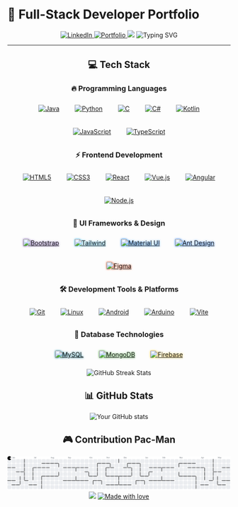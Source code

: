 # 🚀 Full-Stack Developer Portfolio

<div align="center">

<a href="Your-LinkedIn-URL">
  <img src="https://img.shields.io/badge/LinkedIn-Connect-blue?style=for-the-badge&logo=linkedin&logoColor=white&color=0A66C2" alt="LinkedIn"/>
</a>
<a href="Your-Portfolio-URL">
  <img src="https://img.shields.io/badge/Portfolio-Visit-green?style=for-the-badge&logo=github&logoColor=white&color=181717" alt="Portfolio"/>
</a>

<img src="https://capsule-render.vercel.app/api?type=waving&color=gradient&height=200&section=header&text=Welcome&fontSize=80&fontAlignY=35&animation=twinkling&desc=to%20Mars%&descAlignY=50" />

<img src="https://readme-typing-svg.demolab.com?font=Fira+Code&weight=600&size=28&duration=4000&pause=1000&color=FFFFFF&center=true&vCenter=true&width=435&lines=Full+Stack+Developer;Software+Engineer;UI%2FUX+Designer;Problem+Solver;Creative+Innovator;Tech+Enthusiast" alt="Typing SVG" />

<hr>

## 💻 Tech Stack

<div align="center">

### 🔥 Programming Languages
<p align="center" style="display: flex; flex-wrap: wrap; justify-content: center; gap: 15px;">
  <a href="#" target="_blank" style="transform-origin: center; animation: scaleIn 0.5s ease-out;">
    <img src="https://cdn.jsdelivr.net/gh/devicons/devicon/icons/java/java-original.svg" alt="Java" width="65" height="65" style="margin: 10px; transition: all 0.3s ease-in-out; filter: drop-shadow(0 0 5px rgba(255,255,255,0.3));" onmouseover="this.style.transform='scale(1.2) rotate(5deg)'; this.style.filter='drop-shadow(0 0 10px rgba(255,255,255,0.5))'" onmouseout="this.style.transform='scale(1) rotate(0deg)'; this.style.filter='drop-shadow(0 0 5px rgba(255,255,255,0.3))'" />
  </a>
  <a href="#" target="_blank">
    <img src="https://cdn.jsdelivr.net/gh/devicons/devicon/icons/python/python-original.svg" alt="Python" width="65" height="65" style="margin: 10px; transition: transform 0.3s ease-in-out;" onmouseover="this.style.transform='scale(1.2)'" onmouseout="this.style.transform='scale(1)'" />
  </a>
  <a href="#" target="_blank">
    <img src="https://cdn.jsdelivr.net/gh/devicons/devicon/icons/c/c-original.svg" alt="C" width="65" height="65" style="margin: 10px; transition: transform 0.3s ease-in-out;" onmouseover="this.style.transform='scale(1.2)'" onmouseout="this.style.transform='scale(1)'" />
  </a>
  <a href="#" target="_blank">
    <img src="https://cdn.jsdelivr.net/gh/devicons/devicon/icons/csharp/csharp-original.svg" alt="C#" width="65" height="65" style="margin: 10px; transition: transform 0.3s ease-in-out;" onmouseover="this.style.transform='scale(1.2)'" onmouseout="this.style.transform='scale(1)'" />
  </a>
  <a href="#" target="_blank">
    <img src="https://cdn.jsdelivr.net/gh/devicons/devicon/icons/kotlin/kotlin-original.svg" alt="Kotlin" width="65" height="65" style="margin: 10px; transition: transform 0.3s ease-in-out;" onmouseover="this.style.transform='scale(1.2)'" onmouseout="this.style.transform='scale(1)'" />
  </a>
  <a href="#" target="_blank">
    <img src="https://cdn.jsdelivr.net/gh/devicons/devicon/icons/javascript/javascript-original.svg" alt="JavaScript" width="65" height="65" style="margin: 10px; transition: transform 0.3s ease-in-out;" onmouseover="this.style.transform='scale(1.2)'" onmouseout="this.style.transform='scale(1)'" />
  </a>
  <a href="#" target="_blank">
    <img src="https://cdn.jsdelivr.net/gh/devicons/devicon/icons/typescript/typescript-original.svg" alt="TypeScript" width="65" height="65" style="margin: 10px; transition: transform 0.3s ease-in-out;" onmouseover="this.style.transform='scale(1.2)'" onmouseout="this.style.transform='scale(1)'" />
  </a>
</p>

### ⚡ Frontend Development
<p align="center" style="display: flex; flex-wrap: wrap; justify-content: center; gap: 15px; animation: slideIn 1s ease-out;">
  <a href="#" target="_blank">
    <img src="https://cdn.jsdelivr.net/gh/devicons/devicon/icons/html5/html5-original.svg" alt="HTML5" width="65" height="65" style="margin: 10px; transition: all 0.3s ease-in-out;" onmouseover="this.style.transform='translateY(-10px)'" onmouseout="this.style.transform='translateY(0px)'" />
  </a>
  <a href="#" target="_blank">
    <img src="https://cdn.jsdelivr.net/gh/devicons/devicon/icons/css3/css3-original.svg" alt="CSS3" width="65" height="65" style="margin: 10px; transition: all 0.3s ease-in-out;" onmouseover="this.style.transform='translateY(-10px)'" onmouseout="this.style.transform='translateY(0px)'" />
  </a>
  <a href="#" target="_blank">
    <img src="https://cdn.jsdelivr.net/gh/devicons/devicon/icons/react/react-original.svg" alt="React" width="65" height="65" style="margin: 10px; transition: all 0.3s ease-in-out;" onmouseover="this.style.transform='rotate(360deg)'" onmouseout="this.style.transform='rotate(0deg)'" />
  </a>
  <a href="#" target="_blank">
    <img src="https://cdn.jsdelivr.net/gh/devicons/devicon/icons/vuejs/vuejs-original.svg" alt="Vue.js" width="65" height="65" style="margin: 10px; transition: all 0.3s ease-in-out;" onmouseover="this.style.transform='rotate(360deg)'" onmouseout="this.style.transform='rotate(0deg)'" />
  </a>
  <a href="#" target="_blank">
    <img src="https://cdn.jsdelivr.net/gh/devicons/devicon/icons/angular/angular-original.svg" alt="Angular" width="65" height="65" style="margin: 10px; transition: all 0.3s ease-in-out;" onmouseover="this.style.transform='rotate(360deg)'" onmouseout="this.style.transform='rotate(0deg)'" />
  </a>
  <a href="#" target="_blank">
    <img src="https://cdn.jsdelivr.net/gh/devicons/devicon/icons/nodejs/nodejs-original.svg" alt="Node.js" width="65" height="65" style="margin: 10px; transition: all 0.3s ease-in-out;" onmouseover="this.style.transform='translateY(-10px)'" onmouseout="this.style.transform='translateY(0px)'" />
  </a>
</p>

### 🎨 UI Frameworks & Design
<p align="center" style="display: flex; flex-wrap: wrap; justify-content: center; gap: 15px; animation: fadeIn 1s ease-out;">
  <a href="#" target="_blank">
    <img src="https://cdn.jsdelivr.net/gh/devicons/devicon/icons/bootstrap/bootstrap-original.svg" alt="Bootstrap" width="65" height="65" style="margin: 10px; filter: drop-shadow(0 0 2px #7952B3); transition: all 0.3s ease-in-out;" onmouseover="this.style.filter='drop-shadow(0 0 8px #7952B3)'" onmouseout="this.style.filter='drop-shadow(0 0 2px #7952B3)'" />
  </a>
  <a href="#" target="_blank">
    <img src="https://raw.githubusercontent.com/tailwindlabs/tailwindcss/master/.github/logo-dark.svg" alt="Tailwind" width="65" height="65" style="margin: 10px; filter: drop-shadow(0 0 2px #38BDF8); transition: all 0.3s ease-in-out;" onmouseover="this.style.filter='drop-shadow(0 0 8px #38BDF8)'" onmouseout="this.style.filter='drop-shadow(0 0 2px #38BDF8)'" />
  </a>
  <a href="#" target="_blank">
    <img src="https://cdn.jsdelivr.net/gh/devicons/devicon/icons/materialui/materialui-original.svg" alt="Material UI" width="65" height="65" style="margin: 10px; filter: drop-shadow(0 0 2px #007FFF); transition: all 0.3s ease-in-out;" onmouseover="this.style.filter='drop-shadow(0 0 8px #007FFF)'" onmouseout="this.style.filter='drop-shadow(0 0 2px #007FFF)'" />
  </a>
  <a href="#" target="_blank">
    <img src="https://gw.alipayobjects.com/zos/rmsportal/KDpgvguMpGfqaHPjicRK.svg" alt="Ant Design" width="65" height="65" style="margin: 10px; filter: drop-shadow(0 0 2px #1677FF); transition: all 0.3s ease-in-out;" onmouseover="this.style.filter='drop-shadow(0 0 8px #1677FF)'" onmouseout="this.style.filter='drop-shadow(0 0 2px #1677FF)'" />
  </a>
  <a href="#" target="_blank">
    <img src="https://cdn.jsdelivr.net/gh/devicons/devicon/icons/figma/figma-original.svg" alt="Figma" width="65" height="65" style="margin: 10px; filter: drop-shadow(0 0 2px #F24E1E); transition: all 0.3s ease-in-out;" onmouseover="this.style.filter='drop-shadow(0 0 8px #F24E1E)'" onmouseout="this.style.filter='drop-shadow(0 0 2px #F24E1E)'" />
  </a>
</p>

### 🛠 Development Tools & Platforms
<p align="center" style="display: flex; flex-wrap: wrap; justify-content: center; gap: 15px; animation: bounceIn 1s ease-out;">
  <a href="#" target="_blank">
    <img src="https://cdn.jsdelivr.net/gh/devicons/devicon/icons/git/git-original.svg" alt="Git" width="65" height="65" style="margin: 10px; transition: all 0.3s ease-in-out;" onmouseover="this.style.transform='scale(1.2) rotate(-10deg)'" onmouseout="this.style.transform='scale(1) rotate(0deg)'" />
  </a>
  <a href="#" target="_blank">
    <img src="https://cdn.jsdelivr.net/gh/devicons/devicon/icons/linux/linux-original.svg" alt="Linux" width="65" height="65" style="margin: 10px; transition: all 0.3s ease-in-out;" onmouseover="this.style.transform='scale(1.2) rotate(-10deg)'" onmouseout="this.style.transform='scale(1) rotate(0deg)'" />
  </a>
  <a href="#" target="_blank">
    <img src="https://cdn.jsdelivr.net/gh/devicons/devicon/icons/android/android-original.svg" alt="Android" width="65" height="65" style="margin: 10px; transition: all 0.3s ease-in-out;" onmouseover="this.style.transform='scale(1.2) rotate(-10deg)'" onmouseout="this.style.transform='scale(1) rotate(0deg)'" />
  </a>
  <a href="#" target="_blank">
    <img src="https://cdn.jsdelivr.net/gh/devicons/devicon/icons/arduino/arduino-original.svg" alt="Arduino" width="65" height="65" style="margin: 10px; transition: all 0.3s ease-in-out;" onmouseover="this.style.transform='scale(1.2) rotate(-10deg)'" onmouseout="this.style.transform='scale(1) rotate(0deg)'" />
  </a>
  <a href="#" target="_blank">
    <img src="https://cdn.jsdelivr.net/gh/devicons/devicon/icons/vitejs/vitejs-original.svg" alt="Vite" width="65" height="65" style="margin: 10px; transition: all 0.3s ease-in-out;" onmouseover="this.style.transform='scale(1.2) rotate(-10deg)'" onmouseout="this.style.transform='scale(1) rotate(0deg)'" />
  </a>
</p>

### 🌟 Database Technologies
<p align="center" style="display: flex; flex-wrap: wrap; justify-content: center; gap: 15px; animation: slideInUp 1s ease-out;">
  <a href="#" target="_blank">
    <img src="https://cdn.jsdelivr.net/gh/devicons/devicon/icons/mysql/mysql-original.svg" alt="MySQL" width="65" height="65" style="margin: 10px; filter: drop-shadow(0 0 2px #00758F); transition: all 0.3s ease-in-out;" onmouseover="this.style.filter='drop-shadow(0 0 8px #00758F)'; this.style.transform='translateY(-5px)'" onmouseout="this.style.filter='drop-shadow(0 0 2px #00758F)'; this.style.transform='translateY(0px)'" />
  </a>
  <a href="#" target="_blank">
    <img src="https://cdn.jsdelivr.net/gh/devicons/devicon/icons/mongodb/mongodb-original.svg" alt="MongoDB" width="65" height="65" style="margin: 10px; filter: drop-shadow(0 0 2px #4DB33D); transition: all 0.3s ease-in-out;" onmouseover="this.style.filter='drop-shadow(0 0 8px #4DB33D)'; this.style.transform='translateY(-5px)'" onmouseout="this.style.filter='drop-shadow(0 0 2px #4DB33D)'; this.style.transform='translateY(0px)'" />
  </a>
  <a href="#" target="_blank">
    <img src="https://cdn.jsdelivr.net/gh/devicons/devicon/icons/firebase/firebase-plain.svg" alt="Firebase" width="65" height="65" style="margin: 10px; filter: drop-shadow(0 0 2px #FFCA28); transition: all 0.3s ease-in-out;" onmouseover="this.style.filter='drop-shadow(0 0 8px #FFCA28)'; this.style.transform='translateY(-5px)'" onmouseout="this.style.filter='drop-shadow(0 0 2px #FFCA28)'; this.style.transform='translateY(0px)'" />
  </a>
</p>

</div>

<!-- GitHub Streak Stats -->
<div align="center">
  <img src="https://github-readme-streak-stats.herokuapp.com/?user=Buchi-dev&theme=tokyonight&hide_border=true&background=transparent" alt="GitHub Streak Stats" />
</div>

## 📊 GitHub Stats
<img src="https://github-readme-stats.vercel.app/api?username=Kinaizer&show_icons=true&theme=tokyonight&hide_border=true" alt="Your GitHub stats" />

## 🎮 Contribution Pac-Man
<picture>
  <source media="(prefers-color-scheme: dark)" srcset="https://raw.githubusercontent.com/Buchi-dev/Buchi-dev/output/pacman-contribution-graph-dark.svg" />
  <source media="(prefers-color-scheme: light)" srcset="https://raw.githubusercontent.com/Buchi-dev/Buchi-dev/output/pacman-contribution-graph.svg" />
  <img alt="GitHub Contribution Pac-Man Animation" src="https://raw.githubusercontent.com/Buchi-dev/Buchi-dev/output/pacman-contribution-graph.svg" />
</picture>

<img src="https://capsule-render.vercel.app/api?type=waving&color=gradient&height=100&section=footer" />

<a href="https://github.com/Buchi-dev">
  <img src="https://img.shields.io/badge/Made%20with%20%E2%9D%A4%EF%B8%8F%20by-Buchi--dev-blue?style=for-the-badge" alt="Made with love" />
</a>

</div>
